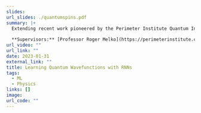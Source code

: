 ```yaml
---
slides: 
url_slides: ./quantumspins.pdf
summary: |+
  Extending recent work pioneered by the Perimeter Institute Quantum Intelligence Lab in approximating the groundstate wavefunction of a quantum lattice system using Recurrent Neural Networks. I investigated the affect of error and noisiness of the quantum data on the accuracy of the wavefunction and other physical quantities.
  
  **Supervisors:** [Professor Roger Melko](https://perimeterinstitute.ca/people/roger-melko), [Schuyler Moss](https://mschuylermoss.github.io).
url_video: ""
url_link: ""
date: 2023-01-31
external_link: ""
title: Learning Quantum Wavefunctions with RNNs
tags:
  - ML
  - Physics
links: []
image: 
url_code: ""
---
```


